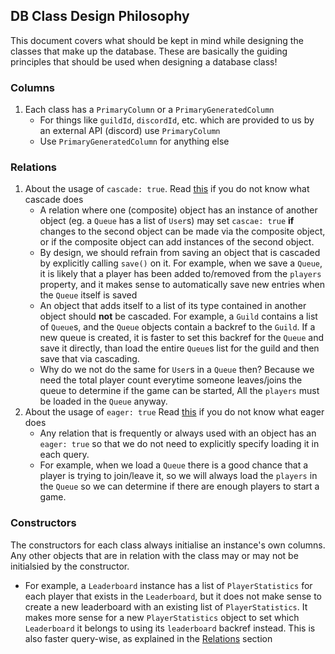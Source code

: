 ## DB Class Design Philosophy

This document covers what should be kept in mind while designing the classes that make up the database. These are basically the guiding principles that should be used when designing a database class!

### Columns

1. Each class has a `PrimaryColumn` or a `PrimaryGeneratedColumn`
    - For things like `guildId`, `discordId`, etc. which are provided to us by an external API (discord) use `PrimaryColumn`
    - Use `PrimaryGeneratedColumn` for anything else

### Relations
1. About the usage of `cascade: true`. Read [this](https://typeorm.io/relations#relation-options) if you do not know what cascade does
    - A relation where one (composite) object has an instance of another object (eg. a `Queue` has a list of `User`s) may set `cascae: true` **if** changes to the second object can be made via the composite object, or if the composite object can add instances of the second object.
    - By design, we should refrain from saving an object that is cascaded by explicitly calling `save()` on it. For example, when we save a `Queue`, it is likely that a player has been added to/removed from the `players` property, and it makes sense to automatically save new entries when the `Queue` itself is saved
    - An object that adds itself to a list of its type contained in another object should **not** be cascaded. For example, a `Guild` contains a list of `Queue`s, and the `Queue` objects contain a backref to the `Guild`. If a new queue is created, it is faster to set this backref for the `Queue` and save it directly, than load the entire `Queue`s list for the guild and then save that via cascading.
    - Why do we not do the same for `User`s in a `Queue` then? Because we need the total player count everytime someone leaves/joins the queue to determine if the game can be started, All the `players` must be loaded in the `Queue` anyway.
2. About the usage of `eager: true` Read [this](https://typeorm.io/relations#relation-options) if you do not know what eager does
    - Any relation that is frequently or always used with an object has an `eager: true` so that we do not need to explicitly specify loading it in each query.
    - For example, when we load a `Queue` there is a good chance that a player is trying to join/leave it, so we will always load the `players` in the `Queue` so we can determine if there are enough players to start a game.

### Constructors

The constructors for each class always initialise an instance's own columns. Any other objects that are in relation with the class may or may not be initialsied by the constructor.
- For example, a `Leaderboard` instance has a list of `PlayerStatistics` for each player that exists in the `Leaderboard`, but it does not make sense to create a new leaderboard with an existing list of `PlayerStatistics`. It makes more sense for a new `PlayerStatistics` object to set which `Leaderboard` it belongs to using its `leaderboard` backref instead. This is also faster query-wise, as explained in the [Relations](#relations) section